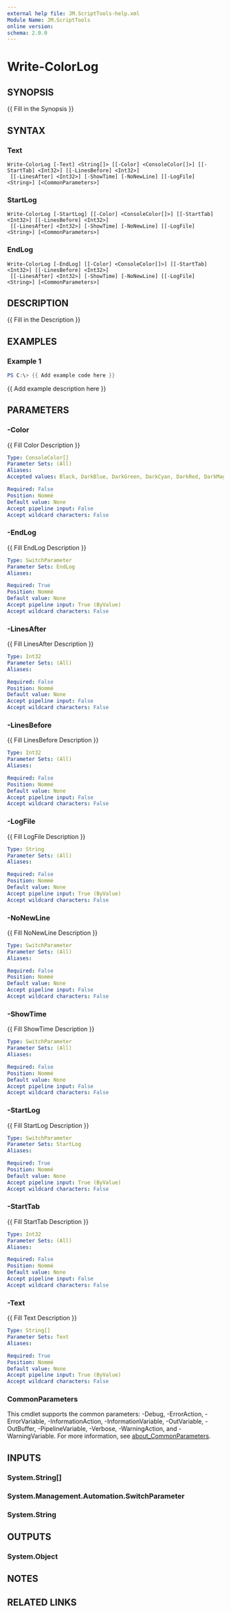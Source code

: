 ```yaml
---
external help file: JM.ScriptTools-help.xml
Module Name: JM.ScriptTools
online version:
schema: 2.0.0
---
```


# Write-ColorLog

## SYNOPSIS
{{ Fill in the Synopsis }}

## SYNTAX

### Text
```
Write-ColorLog [-Text] <String[]> [[-Color] <ConsoleColor[]>] [[-StartTab] <Int32>] [[-LinesBefore] <Int32>]
 [[-LinesAfter] <Int32>] [-ShowTime] [-NoNewLine] [[-LogFile] <String>] [<CommonParameters>]
```

### StartLog
```
Write-ColorLog [-StartLog] [[-Color] <ConsoleColor[]>] [[-StartTab] <Int32>] [[-LinesBefore] <Int32>]
 [[-LinesAfter] <Int32>] [-ShowTime] [-NoNewLine] [[-LogFile] <String>] [<CommonParameters>]
```

### EndLog
```
Write-ColorLog [-EndLog] [[-Color] <ConsoleColor[]>] [[-StartTab] <Int32>] [[-LinesBefore] <Int32>]
 [[-LinesAfter] <Int32>] [-ShowTime] [-NoNewLine] [[-LogFile] <String>] [<CommonParameters>]
```

## DESCRIPTION
{{ Fill in the Description }}

## EXAMPLES

### Example 1
```powershell
PS C:\> {{ Add example code here }}
```

{{ Add example description here }}

## PARAMETERS

### -Color
{{ Fill Color Description }}

```yaml
Type: ConsoleColor[]
Parameter Sets: (All)
Aliases:
Accepted values: Black, DarkBlue, DarkGreen, DarkCyan, DarkRed, DarkMagenta, DarkYellow, Gray, DarkGray, Blue, Green, Cyan, Red, Magenta, Yellow, White

Required: False
Position: Nommé
Default value: None
Accept pipeline input: False
Accept wildcard characters: False
```

### -EndLog
{{ Fill EndLog Description }}

```yaml
Type: SwitchParameter
Parameter Sets: EndLog
Aliases:

Required: True
Position: Nommé
Default value: None
Accept pipeline input: True (ByValue)
Accept wildcard characters: False
```

### -LinesAfter
{{ Fill LinesAfter Description }}

```yaml
Type: Int32
Parameter Sets: (All)
Aliases:

Required: False
Position: Nommé
Default value: None
Accept pipeline input: False
Accept wildcard characters: False
```

### -LinesBefore
{{ Fill LinesBefore Description }}

```yaml
Type: Int32
Parameter Sets: (All)
Aliases:

Required: False
Position: Nommé
Default value: None
Accept pipeline input: False
Accept wildcard characters: False
```

### -LogFile
{{ Fill LogFile Description }}

```yaml
Type: String
Parameter Sets: (All)
Aliases:

Required: False
Position: Nommé
Default value: None
Accept pipeline input: True (ByValue)
Accept wildcard characters: False
```

### -NoNewLine
{{ Fill NoNewLine Description }}

```yaml
Type: SwitchParameter
Parameter Sets: (All)
Aliases:

Required: False
Position: Nommé
Default value: None
Accept pipeline input: False
Accept wildcard characters: False
```

### -ShowTime
{{ Fill ShowTime Description }}

```yaml
Type: SwitchParameter
Parameter Sets: (All)
Aliases:

Required: False
Position: Nommé
Default value: None
Accept pipeline input: False
Accept wildcard characters: False
```

### -StartLog
{{ Fill StartLog Description }}

```yaml
Type: SwitchParameter
Parameter Sets: StartLog
Aliases:

Required: True
Position: Nommé
Default value: None
Accept pipeline input: True (ByValue)
Accept wildcard characters: False
```

### -StartTab
{{ Fill StartTab Description }}

```yaml
Type: Int32
Parameter Sets: (All)
Aliases:

Required: False
Position: Nommé
Default value: None
Accept pipeline input: False
Accept wildcard characters: False
```

### -Text
{{ Fill Text Description }}

```yaml
Type: String[]
Parameter Sets: Text
Aliases:

Required: True
Position: Nommé
Default value: None
Accept pipeline input: True (ByValue)
Accept wildcard characters: False
```

### CommonParameters
This cmdlet supports the common parameters: -Debug, -ErrorAction, -ErrorVariable, -InformationAction, -InformationVariable, -OutVariable, -OutBuffer, -PipelineVariable, -Verbose, -WarningAction, and -WarningVariable. For more information, see [about_CommonParameters](http://go.microsoft.com/fwlink/?LinkID=113216).

## INPUTS

### System.String[]

### System.Management.Automation.SwitchParameter

### System.String

## OUTPUTS

### System.Object
## NOTES

## RELATED LINKS
